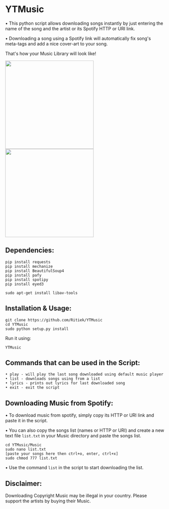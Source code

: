# YTMusic

• This python script allows downloading songs instantly by just entering the name of the song and the artist or its Spotify HTTP or URI link.

• Downloading a song using a Spotify link will automatically fix song's meta-tags and add a nice cover-art to your song.

That's how your Music Library will look like!

<img src="https://i.imgsafe.org/fe843c25db.png" width="280">
<img src="https://i.imgsafe.org/fe843c25db.png" width="280">

## Dependencies:
```
pip install requests
pip install mechanize
pip install BeautifulSoup4
pip install pafy
pip install spotipy
pip install eyed3
```
```
sudo apt-get install libav-tools
```
## Installation & Usage:
```
git clone https://github.com/Ritiek/YTMusic
cd YTMusic
sudo python setup.py install
```
Run it using:
```
YTMusic
```
## Commands that can be used in the Script:
```
• play - will play the last song downloaded using default music player
• list - downloads songs using from a list
• lyrics - prints out lyrics for last downloaded song
• exit - exit the script
```

## Downloading Music from Spotify:

• To download music from spotify, simply copy its HTTP or URI link and paste it in the script.

• You can also copy the songs list (names or HTTP or URI) and create a new text file ```list.txt``` in your Music directory and paste the songs list.
```
cd YTMusic/Music
sudo nano list.txt
[paste your songs here then ctrl+o, enter, ctrl+x]
sudo chmod 777 list.txt
```

• Use the command ```list``` in the script to start downloading the list.

## Disclaimer:
Downloading Copyright Music may be illegal in your country. Please support the artists by buying their Music.
